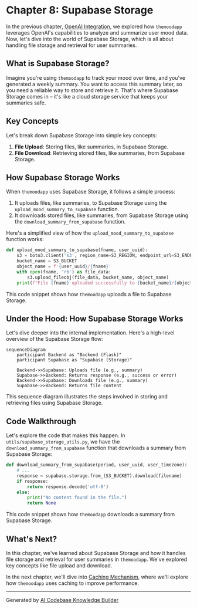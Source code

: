 # Chapter 8: Supabase Storage
In the previous chapter, [OpenAI Integration](07_openai_integration.md), we explored how `themoodapp` leverages OpenAI's capabilities to analyze and summarize user mood data. Now, let's dive into the world of Supabase Storage, which is all about handling file storage and retrieval for user summaries.

## What is Supabase Storage?
Imagine you're using `themoodapp` to track your mood over time, and you've generated a weekly summary. You want to access this summary later, so you need a reliable way to store and retrieve it. That's where Supabase Storage comes in – it's like a cloud storage service that keeps your summaries safe.

## Key Concepts
Let's break down Supabase Storage into simple key concepts:

1. **File Upload**: Storing files, like summaries, in Supabase Storage.
2. **File Download**: Retrieving stored files, like summaries, from Supabase Storage.

## How Supabase Storage Works
When `themoodapp` uses Supabase Storage, it follows a simple process:

1. It uploads files, like summaries, to Supabase Storage using the `upload_mood_summary_to_supabase` function.
2. It downloads stored files, like summaries, from Supabase Storage using the `download_summary_from_supabase` function.

Here's a simplified view of how the `upload_mood_summary_to_supabase` function works:
```python
def upload_mood_summary_to_supabase(fname, user_uuid):
    s3 = boto3.client('s3', region_name=S3_REGION, endpoint_url=S3_ENDPOINT, aws_access_key_id=ACCESS_KEY_ID, aws_secret_access_key=SECRET_ACCESS_KEY)
    bucket_name = S3_BUCKET
    object_name = f'{user_uuid}/{fname}'
    with open(fname, 'rb') as file_data:
        s3.upload_fileobj(file_data, bucket_name, object_name)
    print(f"File {fname} uploaded successfully to {bucket_name}/{object_name}")
```
This code snippet shows how `themoodapp` uploads a file to Supabase Storage.

## Under the Hood: How Supabase Storage Works
Let's dive deeper into the internal implementation. Here's a high-level overview of the Supabase Storage flow:
```mermaid
sequenceDiagram
    participant Backend as "Backend (Flask)"
    participant Supabase as "Supabase (Storage)"

    Backend->>Supabase: Uploads file (e.g., summary)
    Supabase->>Backend: Returns response (e.g., success or error)
    Backend->>Supabase: Downloads file (e.g., summary)
    Supabase->>Backend: Returns file content
```
This sequence diagram illustrates the steps involved in storing and retrieving files using Supabase Storage.

## Code Walkthrough
Let's explore the code that makes this happen. In `utils/supabase_storage_utils.py`, we have the `download_summary_from_supabase` function that downloads a summary from Supabase Storage:
```python
def download_summary_from_supabase(period, user_uuid, user_timezone):
    # ...
    response = supabase.storage.from_(S3_BUCKET).download(filename)
    if response:
        return response.decode('utf-8')
    else:
        print("No content found in the file.")
        return None
```
This code snippet shows how `themoodapp` downloads a summary from Supabase Storage.

## What's Next?
In this chapter, we've learned about Supabase Storage and how it handles file storage and retrieval for user summaries in `themoodapp`. We've explored key concepts like file upload and download.

In the next chapter, we'll dive into [Caching Mechanism](09_caching_mechanism.md), where we'll explore how `themoodapp` uses caching to improve performance.

---

Generated by [AI Codebase Knowledge Builder](https://github.com/The-Pocket/Tutorial-Codebase-Knowledge)